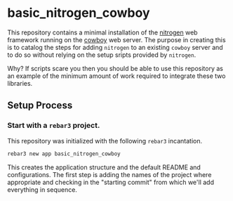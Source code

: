 basic_nitrogen_cowboy
=====

This repository contains a minimal installation of the [nitrogen] web framework running on the [cowboy] web server.
The purpose in creating this is to catalog the steps for adding `nitrogen` to an existing `cowboy` server and to do so without relying on the setup sripts provided by `nitrogen`.

Why? If scripts scare you then you should be able to use this repository as an example of the minimum amount of work required to integrate these two libraries.


## Setup Process

### Start with a `rebar3` project.

This repository was initialized with the following `rebar3` incantation.

```bash
rebar3 new app basic_nitrogen_cowboy
```

This creates the application structure and the default README and configurations. The first step is adding the names of the project where appropriate and checking in the "starting commit" from which we'll add everything in sequence.


[nitrogen]: https://github.com/nitrogen/nitrogen_core
[cowboy]: https://github.com/ninenines/cowboy/
